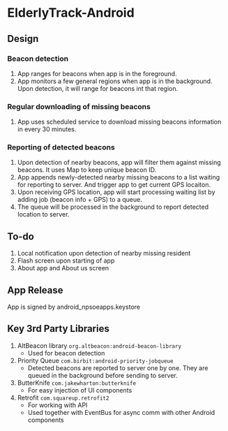 # ElderlyTrack-Android

## Design 

### Beacon detection

1. App ranges for beacons when app is in the foreground.
2. App monitors a few general regions when app is in the background. Upon detection, it will range for beacons int that region.  


### Regular downloading of missing beacons

1. App uses scheduled service to download missing beacons information in every 30 minutes. 


### Reporting of detected beacons

1. Upon detection of nearby beacons, app will filter them against missing beacons. It uses Map to keep unique beacon ID.
2. App appends newly-detected nearby missing beacons to a list waiting for reporting to server. And trigger app to get current GPS locaiton. 
3. Upon receiving GPS location, app will start processing waiting list by adding job (beacon info + GPS) to a queue. 
4. The queue will be processed in the background to report detected location to server. 


## To-do

1. Local notification upon detection of nearby missing resident
2. Flash screen upon starting of app
3. About app and About us screen

## App Release

App is signed by android_npsoeapps.keystore


## Key 3rd Party Libraries

1. AltBeacon library `org.altbeacon:android-beacon-library`
    * Used for beacon detection
2. Priority Queue `com.birbit:android-priority-jobqueue`
    * Detected beacons are reported to server one by one. They are queued in the background before sending to server.
3. ButterKnife `com.jakewharton:butterknife`
    * For easy injection of UI components
4. Retrofit `com.squareup.retrofit2`
    * For working with API
    * Used together with EventBus for async comm with other Android components

